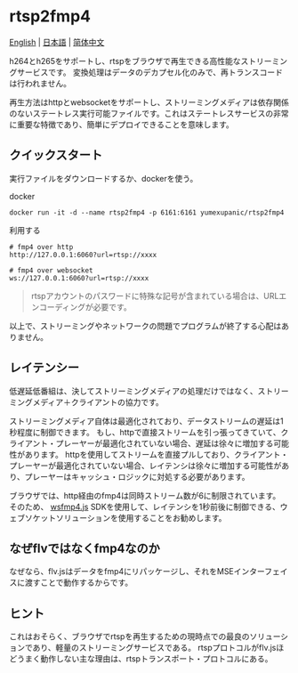# rtsp2fmp4

[English](https://github.com/yumexupanic/rtsp2fmp4) | [日本語](https://github.com/yumexupanic/rtsp2fmp4/blob/main/README_jp.md) | [简体中文](https://github.com/yumexupanic/rtsp2fmp4/blob/main/README_zh.md)

h264とh265をサポートし、rtspをブラウザで再生できる高性能なストリーミングサービスです。 変換処理はデータのデカプセル化のみで、再トランスコードは行われません。

再生方法はhttpとwebsocketをサポートし、ストリーミングメディアは依存関係のないステートレス実行可能ファイルです。これはステートレスサービスの非常に重要な特徴であり、簡単にデプロイできることを意味します。

## クイックスタート

実行ファイルをダウンロードするか、dockerを使う。

docker
```shell
docker run -it -d --name rtsp2fmp4 -p 6161:6161 yumexupanic/rtsp2fmp4
```

利用する
```shell
# fmp4 over http 
http://127.0.0.1:6060?url=rtsp://xxxx

# fmp4 over websocket
ws://127.0.0.1:6060?url=rtsp://xxxx
```

> rtspアカウントのパスワードに特殊な記号が含まれている場合は、URLエンコーディングが必要です。

以上で、ストリーミングやネットワークの問題でプログラムが終了する心配はありません。

## レイテンシー

低遅延低番組は、決してストリーミングメディアの処理だけではなく、ストリーミングメディア＋クライアントの協力です。

ストリーミングメディア自体は最適化されており、データストリームの遅延は1秒程度に制御できます。 もし、httpで直接ストリームを引っ張ってきていて、クライアント・プレーヤーが最適化されていない場合、遅延は徐々に増加する可能性があります。
httpを使用してストリームを直接プルしており、クライアント・プレーヤーが最適化されていない場合、レイテンシは徐々に増加する可能性があり、プレーヤーはキャッシュ・ロジックに対処する必要があります。

ブラウザでは、http経由のfmp4は同時ストリーム数が6に制限されています。 そのため、 [wsfmp4.js](https://github.com/yumexupanic/wsfmp4.js) SDKを使用して、レイテンシを1秒前後に制御できる、ウェブソケットソリューションを使用することをお勧めします。

## なぜflvではなくfmp4なのか

なぜなら、flv.jsはデータをfmp4にリパッケージし、それをMSEインターフェイスに渡すことで動作するからです。

## ヒント

これはおそらく、ブラウザでrtspを再生するための現時点での最良のソリューションであり、軽量のストリーミングサービスである。
rtspプロトコルがflv.jsほどうまく動作しない主な理由は、rtspトランスポート・プロトコルにある。

